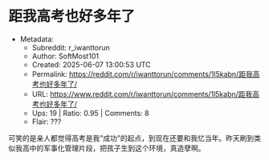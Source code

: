 # 距我高考也好多年了

- Metadata:
  - Subreddit: r_iwanttorun
  - Author: SoftMost101
  - Created: 2025-06-07 13:00:53 UTC
  - Permalink: https://reddit.com/r/iwanttorun/comments/1l5kabn/距我高考也好多年了/
  - URL: https://www.reddit.com/r/iwanttorun/comments/1l5kabn/距我高考也好多年了/
  - Ups: 19 | Ratio: 0.95 | Comments: 8
  - Flair: ???


可笑的是亲人都觉得高考是我"成功"的起点，到现在还要和我忆当年。昨天刷到类似我高中的军事化管理片段，把孩子生到这个环境，真造孽啊。

